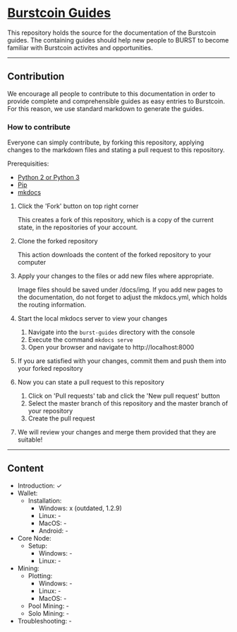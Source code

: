 # [Burstcoin Guides](https://poc-consortium.github.io/burstcoin-guides/)

This repository holds the source for the documentation of the Burstcoin guides. The containing guides should help new people to BURST to become familiar with Burstcoin activites and opportunities.

<hr>

## Contribution

We encourage all people to contribute to this documentation in order to provide complete and comprehensible guides as easy entries to Burstcoin. For this reason, we use standard markdown to generate the guides. 

### How to contribute

Everyone can simply contribute, by forking this repository, applying changes to the markdown files and stating a pull request to this repository.

Prerequisities:
* [Python 2 or Python 3](https://www.python.org/downloads/)
* [Pip](https://pip.pypa.io/en/stable/installing/)
* [mkdocs](http://www.mkdocs.org/#installation)

1. Click the 'Fork' button on top right corner
   
   This creates a fork of this repository, which is a copy of the current state, in the repositories of your account.
   
2. Clone the forked repository

   This action downloads the content of the forked repository to your computer
   
3. Apply your changes to the files or add new files where appropriate.

   Image files should be saved under /docs/img. If you add new pages to the documentation, do not forget to adjust the mkdocs.yml, which holds the routing information.
   
4. Start the local mkdocs server to view your changes
    1. Navigate into the `burst-guides` directory with the console
    2. Execute the command `mkdocs serve`
    3. Open your browser and navigate to http://localhost:8000
    
5. If you are satisfied with your changes, commit them and push them into your forked repository
6. Now you can state a pull request to this repository
    1. Click on 'Pull requests' tab and click the 'New pull request' button
    2. Select the master branch of this repository and the master branch of your repository
    3. Create the pull request
    
7. We will review your changes and merge them provided that they are suitable!

<hr>

## Content

  - Introduction: ✓ 
  - Wallet:
    - Installation:
      - Windows: x (outdated, 1.2.9)
      - Linux: -
      - MacOS: -
      - Android: -
  - Core Node:
    - Setup:
      - Windows: -
      - Linux: -
  - Mining:
    - Plotting:
      - Windows: -
      - Linux: -
      - MacOS: -
    - Pool Mining: -
    - Solo Mining: -
  - Troubleshooting: -
